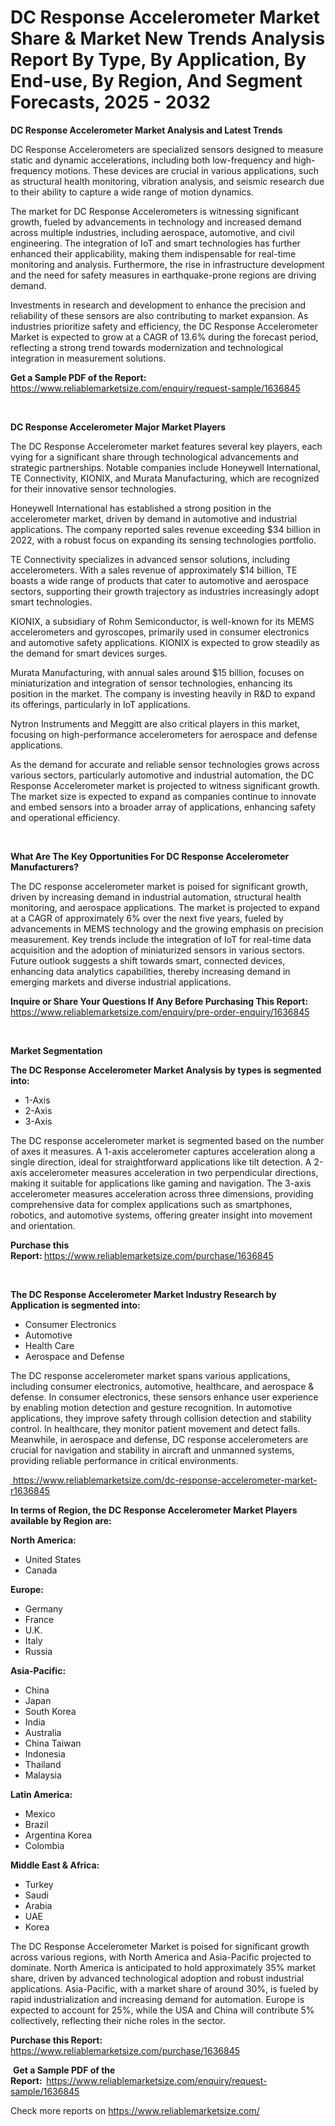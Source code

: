 <p><h1>DC Response Accelerometer Market Share & Market New Trends Analysis Report By Type, By Application, By End-use, By Region, And Segment Forecasts, 2025 - 2032</h1></p><p><strong>DC Response Accelerometer Market Analysis and Latest Trends</strong></p>
<p><p>DC Response Accelerometers are specialized sensors designed to measure static and dynamic accelerations, including both low-frequency and high-frequency motions. These devices are crucial in various applications, such as structural health monitoring, vibration analysis, and seismic research due to their ability to capture a wide range of motion dynamics. </p><p>The market for DC Response Accelerometers is witnessing significant growth, fueled by advancements in technology and increased demand across multiple industries, including aerospace, automotive, and civil engineering. The integration of IoT and smart technologies has further enhanced their applicability, making them indispensable for real-time monitoring and analysis. Furthermore, the rise in infrastructure development and the need for safety measures in earthquake-prone regions are driving demand.</p><p>Investments in research and development to enhance the precision and reliability of these sensors are also contributing to market expansion. As industries prioritize safety and efficiency, the DC Response Accelerometer Market is expected to grow at a CAGR of 13.6% during the forecast period, reflecting a strong trend towards modernization and technological integration in measurement solutions.</p></p>
<p><strong>Get a Sample PDF of the Report:&nbsp;</strong> <a href="https://www.reliablemarketsize.com/enquiry/request-sample/1636845?utm_campaign=3537&utm_medium=2&utm_source=Github&utm_content=ia&utm_term=06042025&utm_id=dc-response-accelerometer">https://www.reliablemarketsize.com/enquiry/request-sample/1636845</a></p>
<p>&nbsp;</p>
<p><strong>DC Response Accelerometer Major Market Players</strong></p>
<p><p>The DC Response Accelerometer market features several key players, each vying for a significant share through technological advancements and strategic partnerships. Notable companies include Honeywell International, TE Connectivity, KIONIX, and Murata Manufacturing, which are recognized for their innovative sensor technologies.</p><p>Honeywell International has established a strong position in the accelerometer market, driven by demand in automotive and industrial applications. The company reported sales revenue exceeding $34 billion in 2022, with a robust focus on expanding its sensing technologies portfolio.</p><p>TE Connectivity specializes in advanced sensor solutions, including accelerometers. With a sales revenue of approximately $14 billion, TE boasts a wide range of products that cater to automotive and aerospace sectors, supporting their growth trajectory as industries increasingly adopt smart technologies.</p><p>KIONIX, a subsidiary of Rohm Semiconductor, is well-known for its MEMS accelerometers and gyroscopes, primarily used in consumer electronics and automotive safety applications. KIONIX is expected to grow steadily as the demand for smart devices surges.</p><p>Murata Manufacturing, with annual sales around $15 billion, focuses on miniaturization and integration of sensor technologies, enhancing its position in the market. The company is investing heavily in R&D to expand its offerings, particularly in IoT applications.</p><p>Nytron Instruments and Meggitt are also critical players in this market, focusing on high-performance accelerometers for aerospace and defense applications.</p><p>As the demand for accurate and reliable sensor technologies grows across various sectors, particularly automotive and industrial automation, the DC Response Accelerometer market is projected to witness significant growth. The market size is expected to expand as companies continue to innovate and embed sensors into a broader array of applications, enhancing safety and operational efficiency.</p></p>
<p>&nbsp;</p>
<p><strong>What Are The Key Opportunities For DC Response Accelerometer Manufacturers?</strong></p>
<p><p>The DC response accelerometer market is poised for significant growth, driven by increasing demand in industrial automation, structural health monitoring, and aerospace applications. The market is projected to expand at a CAGR of approximately 6% over the next five years, fueled by advancements in MEMS technology and the growing emphasis on precision measurement. Key trends include the integration of IoT for real-time data acquisition and the adoption of miniaturized sensors in various sectors. Future outlook suggests a shift towards smart, connected devices, enhancing data analytics capabilities, thereby increasing demand in emerging markets and diverse industrial applications.</p></p>
<p><strong>Inquire or Share Your Questions If Any Before Purchasing This Report:</strong> <a href="https://www.reliablemarketsize.com/enquiry/pre-order-enquiry/1636845?utm_campaign=3537&utm_medium=2&utm_source=Github&utm_content=ia&utm_term=06042025&utm_id=dc-response-accelerometer">https://www.reliablemarketsize.com/enquiry/pre-order-enquiry/1636845</a></p>
<p>&nbsp;</p>
<p><strong>Market Segmentation</strong></p>
<p><strong>The DC Response Accelerometer Market Analysis by types is segmented into:</strong></p>
<p><ul><li>1-Axis</li><li>2-Axis</li><li>3-Axis</li></ul></p>
<p><p>The DC response accelerometer market is segmented based on the number of axes it measures. A 1-axis accelerometer captures acceleration along a single direction, ideal for straightforward applications like tilt detection. A 2-axis accelerometer measures acceleration in two perpendicular directions, making it suitable for applications like gaming and navigation. The 3-axis accelerometer measures acceleration across three dimensions, providing comprehensive data for complex applications such as smartphones, robotics, and automotive systems, offering greater insight into movement and orientation.</p></p>
<p><strong>Purchase this Report:&nbsp;</strong><a href="https://www.reliablemarketsize.com/purchase/1636845?utm_campaign=3537&utm_medium=2&utm_source=Github&utm_content=ia&utm_term=06042025&utm_id=dc-response-accelerometer">https://www.reliablemarketsize.com/purchase/1636845</a></p>
<p>&nbsp;</p>
<p><strong>The DC Response Accelerometer Market Industry Research by Application is segmented into:</strong></p>
<p><ul><li>Consumer Electronics</li><li>Automotive</li><li>Health Care</li><li>Aerospace and Defense</li></ul></p>
<p><p>The DC response accelerometer market spans various applications, including consumer electronics, automotive, healthcare, and aerospace & defense. In consumer electronics, these sensors enhance user experience by enabling motion detection and gesture recognition. In automotive applications, they improve safety through collision detection and stability control. In healthcare, they monitor patient movement and detect falls. Meanwhile, in aerospace and defense, DC response accelerometers are crucial for navigation and stability in aircraft and unmanned systems, providing reliable performance in critical environments.</p></p>
<p><a href="https://www.reliablemarketsize.com/dc-response-accelerometer-market-r1636845?utm_campaign=3537&utm_medium=2&utm_source=Github&utm_content=ia&utm_term=06042025&utm_id=dc-response-accelerometer">&nbsp;https://www.reliablemarketsize.com/dc-response-accelerometer-market-r1636845</a></p>
<p><strong>In terms of Region, the DC Response Accelerometer Market Players available by Region are:</strong></p>
<p>
    <p> <strong> North America: </strong>
        <ul>
            <li>United States</li>
            <li>Canada</li>
        </ul>
        </p> 
    <p> <strong> Europe: </strong>
        <ul>
            <li>Germany</li>
            <li>France</li>
            <li>U.K.</li>
            <li>Italy</li>
            <li>Russia</li>
        </ul>
        </p> 
    <p> <strong> Asia-Pacific: </strong>
        <ul>
            <li>China</li>
            <li>Japan</li>
            <li>South Korea</li>
            <li>India</li>
            <li>Australia</li>
            <li>China Taiwan</li>
            <li>Indonesia</li>
            <li>Thailand</li>
            <li>Malaysia</li>
        </ul>
        </p> 
    <p> <strong> Latin America: </strong>
        <ul>
            <li>Mexico</li>
            <li>Brazil</li>
            <li>Argentina Korea</li>
            <li>Colombia</li>
        </ul>
        </p> 
    <p> <strong> Middle East & Africa: </strong>
        <ul>
            <li>Turkey</li>
            <li>Saudi</li>
            <li>Arabia</li>
            <li>UAE</li>
            <li>Korea</li>
        </ul>
    </p>
    </p>
<p><p>The DC Response Accelerometer Market is poised for significant growth across various regions, with North America and Asia-Pacific projected to dominate. North America is anticipated to hold approximately 35% market share, driven by advanced technological adoption and robust industrial applications. Asia-Pacific, with a market share of around 30%, is fueled by rapid industrialization and increasing demand for automation. Europe is expected to account for 25%, while the USA and China will contribute 5% collectively, reflecting their niche roles in the sector.</p></p>
<p><strong>Purchase this Report: </strong><a href="https://www.reliablemarketsize.com/purchase/1636845?utm_campaign=3537&utm_medium=2&utm_source=Github&utm_content=ia&utm_term=06042025&utm_id=dc-response-accelerometer">https://www.reliablemarketsize.com/purchase/1636845</a></p>
<p>&nbsp;<strong>Get a Sample PDF of the Report:&nbsp;&nbsp;</strong><a href="https://www.reliablemarketsize.com/enquiry/request-sample/1636845?utm_campaign=3537&utm_medium=2&utm_source=Github&utm_content=ia&utm_term=06042025&utm_id=dc-response-accelerometer">https://www.reliablemarketsize.com/enquiry/request-sample/1636845</a></p>
<p><strong></strong></p>
<p>Check more reports on <a href="https://www.reliablemarketsize.com/?utm_campaign=3537&utm_medium=2&utm_source=Github&utm_content=ia&utm_term=06042025&utm_id=dc-response-accelerometer">https://www.reliablemarketsize.com/</a></p>